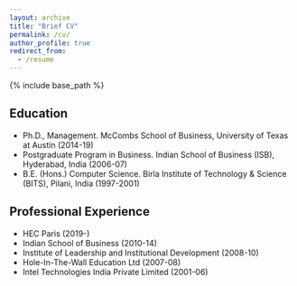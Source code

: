 ```yaml
---
layout: archive
title: "Brief CV"
permalink: /cv/
author_profile: true
redirect_from:
  - /resume
---
```


{% include base_path %}

## Education
  * Ph.D., Management. McCombs School of Business, University of Texas at Austin (2014-19)
  * Postgraduate Program in Business. Indian School of Business (ISB), Hyderabad, India (2006-07)
  * B.E. (Hons.) Computer Science. Birla Institute of Technology & Science (BITS), Pilani, India (1997-2001)

## Professional Experience
  * HEC Paris (2019-)
  * Indian School of Business (2010-14)
  * Institute of Leadership and Institutional Development (2008-10)
  * Hole-In-The-Wall Education Ltd (2007-08)
  * Intel Technologies India Private Limited (2001-06)
